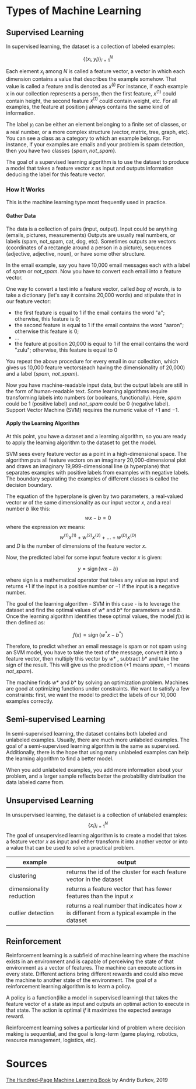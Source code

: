 # Types of Machine Learning
## Supervised Learning
In supervised learning, the dataset is a collection of labeled examples:

$$\{(x_i,y_i)\}^N_{i=1} $$

Each element $x_i$ among $N$ is called a feature vector, a vector in which each dimension contains a value that describes the example somehow. That value is called a feature and is denoted as $x^{(j)}$ 
For instance, if each example x in our collection represents a person, then the first feature, $x^{(1)}$ 
could contain height, the second feature $x^{(1)}$
could contain weight, etc. For all examples, the feature at position j always contains the same kind of information. 

The label $y_i$ can be either an element belonging to a finite set of classes, or a real number, or a more complex structure (vector, matrix, tree, graph, etc). You can see a class as a category to which an example belongs. For instance, if your examples are emails and your problem is spam detection, then you have two classes $\{spam, not\_spam\}$.

The goal of a supervised learning algorithm is to use the dataset to produce a model that takes a feature vector $x$ as input and outputs information deducing the label for this feature vector.
### How it Works
This is the machine learning type most frequently used in practice.

#### Gather Data  
The data is a collection of pairs (input, output). Input could be anything (emails, pictures, measurements) Outputs are usually real numbers, or labels (spam, not_spam, cat, dog, etc). Sometimes outputs are vectors (coordinates of a rectangle around a person in a picture), sequences (adjective, adjective, noun), or have some other structure.

In the email example, say you have 10,000 email messages each with a label of $spam$ or $not\_spam$. Now you have to convert each email into a feature vector.

One way to convert a text into a feature vector, called *bag of words*, is to take a dictionary (let's say it contains 20,000 words) and stipulate that in our feature vector:
- the first feature is equal to $1$ if the email contains the word "a"; otherwise, this feature is $0$;
- the second feature is equal to $1$ if the email contains the word "aaron"; otherwise this feature is $0$;
- ...
- the feature at position 20,000 is equal to $1$ if the email contains the word "zulu"; otherwise, this feature is equal to $0$

You repeat the above procedure for every email in our collection, which gives us 10,000 feature vectors(each having the dimensionality of 20,000) and a label ($spam$, $not\_spam$).

Now you have machine-readable input data, but the output labels are still in the form of human-readable text. Some learning algorithms require transforming labels into numbers (or booleans, functionally). Here, $spam$ could be $1$ (positive label) and $not\_spam$ could be $0$ (negative label). Support Vector Machine (SVM) requires the numeric value of $+1$ and $-1$.

#### Apply the Learning Algorithm
At this point, you have a dataset and a learning algorithm, so you are ready to apply the learning algorithm to the dataset to get the model.

SVM sees every feature vector as a point in a high-dimensional space. The algorithm puts all feature vectors on an imaginary 20,000-dimensional plot and draws an imaginary 19,999-dimensional line (a hyperplane) that separates examples with positive labels from examples with negative labels. The boundary separating the examples of different classes is called the decision boundary.

The equation of the hyperplane is given by two parameters, a real-valued vector $w$ of the same dimensionality as our input vector $x$, and a real number $b$ like this:
$$wx-b=0$$
where the expression $wx$ means:
$$w^{(1)}x^{(1)}+w^{(2)}x^{(2)}+...+w^{(D)}x^{(D)}$$
and $D$ is the number of dimensions of the feature vector $x$.

Now, the predicted label for some input feature vector $x$ is given:

$$y={\operatorname{sign}}(wx - b)$$

where sign is a mathematical operator that takes any value as input and returns $+1$ if the input is a positive number or $-1$ if the input is a negative number.

The goal of the learning algorithm - SVM in this case - is to leverage the dataset and find the optimal values of $w$* and $b$* for parameters $w$ and $b$. Once the learning algorithm identifies these optimal values, the model $f(x)$ is then defined as:

$$f(x)={\operatorname{sign}}(w^*x - b^*)$$

Therefore, to predict whether an email message is spam or not spam using an SVM model, you have to take the text of the message, convert it into a feature vector, then multiply this vector by $w$* , subtract $b$* and take the sign of the result. This will give us the prediction ($+1$ means $spam$, $-1$ means $not\_spam$).

The machine finds $w$* and $b$* by solving an optimization problem. Machines are good at optimizing functions under constraints. We want to satisfy a few constraints: first, we want the model to predict the labels of our 10,000 examples correctly. 

## Semi-supervised Learning
In semi-supervised learning, the dataset contains both labeled and unlabeled examples. Usually, there are much more unlabeled examples. The goal of a semi-supervised learning algorithm is the same as supervised. Additionally, there is the hope that using many unlabeled examples can help the learning algorithm to find a better model.

When you add unlabeled examples, you add more information about your problem, and a larger sample reflects better the probability distribution the data labeled came from.
## Unsupervised Learning
In unsupervised learning, the dataset is a collection of unlabeled examples: 
$$\{x_i\}^N_{i=1}$$
The goal of unsupervised learning algorithm is to create a model that takes a feature vector $x$ as input and either transform it into another vector or into a value that can be used to solve a practical problem.

| example  | output |
| ------------- | ------------- |
| clustering  | returns the id of the cluster for each feature vector in the dataset  |
| dimensionality reduction  | returns a feature vector that has fewer features than the input $x$ |
| outlier detection | returns a real number that indicates how $x$ is different from a typical example in the dataset |
## Reinforcement
Reinforcement learning is a subfield of machine learning where the machine exists in an environment and is capable of perceiving the state of that environment as a vector of features. The machine can execute actions in every state. Different actions bring different rewards and could also move the machine to another state of the environment. The goal of a reinforcement learning algorithm is to learn a policy.

A policy is a function(like a model in supervised learning) that takes the feature vector of a state as input and outputs an optimal action to execute in that state. The action is optimal *if* it maximizes the expected average reward.

Reinforcement learning solves a particular kind of problem where decision making is sequential, and the goal is long-term (game playing, robotics, resource management, logistics, etc). 
# Sources
[The Hundred-Page Machine Learning Book](https://themlbook.com/) by Andriy Burkov, 2019 